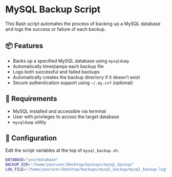 # MySQL Backup Script

This Bash script automates the process of backing up a MySQL database and logs the success or failure of each backup.

## 📦 Features

- Backs up a specified MySQL database using `mysqldump`
- Automatically timestamps each backup file
- Logs both successful and failed backups
- Automatically creates the backup directory if it doesn't exist
- Secure authentication support using `~/.my.cnf` (optional)

## 🧾 Requirements

- MySQL installed and accessible via terminal
- User with privileges to access the target database
- `mysqldump` utility

## 🔧 Configuration

Edit the script variables at the top of `mysql_backup.sh`:

```bash
DATABASE="yourdatabase"
BACKUP_DIR="/home/youruser/Desktop/backups/mysql_backup"
LOG_FILE="/home/youruser/Desktop/backups/mysql_backup/mysql_backup.log"
